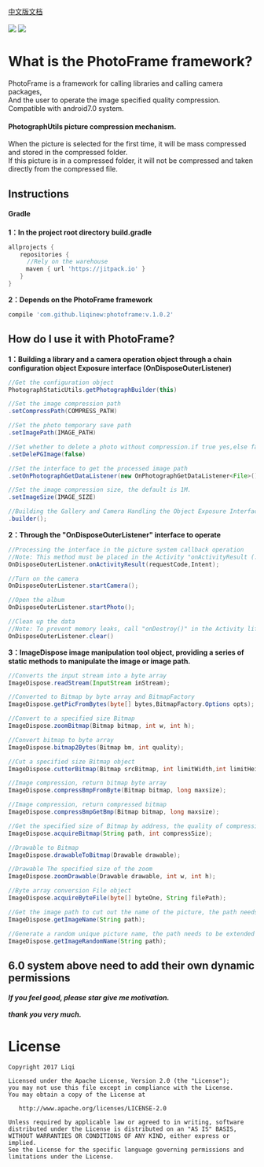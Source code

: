 [中文版文档](https://github.com/LiqiNew/PhotoFrame/blob/master/README_CHINESE.md) <br><br>
[![](https://jitpack.io/v/liqinew/photoframe.svg)](https://jitpack.io/#liqinew/photoframe)
[![](https://img.shields.io/badge/%E4%BD%9C%E8%80%85-%E6%9D%8E%E5%A5%87-orange.svg)](https://github.com/LiqiNew)
# What is the PhotoFrame framework?
PhotoFrame is a framework for calling libraries and calling camera packages,<br>
And the user to operate the image specified quality compression.<br>
Compatible with android7.0 system.
#### PhotographUtils picture compression mechanism.
When the picture is selected for the first time, it will be mass compressed and stored in the compressed folder. <br>
If this picture is in a compressed folder, it will not be compressed and taken directly from the compressed file.

Instructions
-----
#### Gradle
**1：In the project root directory build.gradle**	<br>

```gradle
allprojects {
　　repositories {
  　　//Rely on the warehouse
　　　maven { url 'https://jitpack.io' }
　　}
}
```

**2：Depends on the PhotoFrame framework**<br>

```gradle
compile 'com.github.liqinew:photoframe:v.1.0.2'
```

## How do I use it with PhotoFrame?
**1：Building a library and a camera operation object through a chain configuration object Exposure interface (OnDisposeOuterListener)**<br>
```java
//Get the configuration object
PhotographStaticUtils.getPhotographBuilder(this)

//Set the image compression path
.setCompressPath(COMPRESS_PATH)

//Set the photo temporary save path
.setImagePath(IMAGE_PATH)

//Set whether to delete a photo without compression.if true yes,else false. default true.
.setDelePGImage(false)

//Set the interface to get the processed image path
.setOnPhotographGetDataListener(new OnPhotographGetDataListener<File>())

//Set the image compression size, the default is 1M.
.setImageSize(IMAGE_SIZE)

//Building the Gallery and Camera Handling the Object Exposure Interface (OnDisposeOuterListener)
.builder();
```
**2：Through the "OnDisposeOuterListener" interface to operate**<br>
```java
//Processing the interface in the picture system callback operation
//Note: This method must be placed in the Activity "onActivityResult (...)" callback method inside.
OnDisposeOuterListener.onActivityResult(requestCode,Intent);

//Turn on the camera
OnDisposeOuterListener.startCamera();

//Open the album
OnDisposeOuterListener.startPhoto();

//Clean up the data
//Note: To prevent memory leaks, call "onDestroy()" in the Activity lifecycle.
OnDisposeOuterListener.clear()
```

**3：ImageDispose image manipulation tool object, providing a series of static methods to manipulate the image or image path.**<br>

```java
//Converts the input stream into a byte array
ImageDispose.readStream(InputStream inStream);

//Converted to Bitmap by byte array and BitmapFactory
ImageDispose.getPicFromBytes(byte[] bytes,BitmapFactory.Options opts);

//Convert to a specified size Bitmap
ImageDispose.zoomBitmap(Bitmap bitmap, int w, int h);

//Convert bitmap to byte array
ImageDispose.bitmap2Bytes(Bitmap bm, int quality);

//Cut a specified size Bitmap object
ImageDispose.cutterBitmap(Bitmap srcBitmap, int limitWidth,int limitHeight);

//Image compression, return bitmap byte array
ImageDispose.compressBmpFromByte(Bitmap bitmap, long maxsize);

//Image compression, return compressed bitmap
ImageDispose.compressBmpGetBmp(Bitmap bitmap, long maxsize);

//Get the specified size of Bitmap by address, the quality of compression
ImageDispose.acquireBitmap(String path, int compressSize);

//Drawable to Bitmap
ImageDispose.drawableToBitmap(Drawable drawable);

//Drawable The specified size of the zoom
ImageDispose.zoomDrawable(Drawable drawable, int w, int h);

//Byte array conversion File object
ImageDispose.acquireByteFile(byte[] byteOne, String filePath);

//Get the image path to cut out the name of the picture, the path needs to be extended
ImageDispose.getImageName(String path);

//Generate a random unique picture name, the path needs to be extended
ImageDispose.getImageRandomName(String path);
```

6.0 system above need to add their own dynamic permissions
-----
##### If you feel good, please star give me motivation.<br><br>thank you very much.

# License

    Copyright 2017 Liqi

    Licensed under the Apache License, Version 2.0 (the "License");
    you may not use this file except in compliance with the License.
    You may obtain a copy of the License at

       http://www.apache.org/licenses/LICENSE-2.0

    Unless required by applicable law or agreed to in writing, software
    distributed under the License is distributed on an "AS IS" BASIS,
    WITHOUT WARRANTIES OR CONDITIONS OF ANY KIND, either express or implied.
    See the License for the specific language governing permissions and
    limitations under the License.
